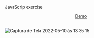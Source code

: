 JavaScrip exercise

<div align="center">
  <a href="https://videolocadora-adrianalatorre.netlify.app/" target="_blank">Demo</a>
  </div>
  <br/>
  
![Captura de Tela 2022-05-10 às 13 35 15](https://user-images.githubusercontent.com/101880897/167680007-d5b179f9-c0e2-4dee-8c8b-12f2c90e59f0.png)
